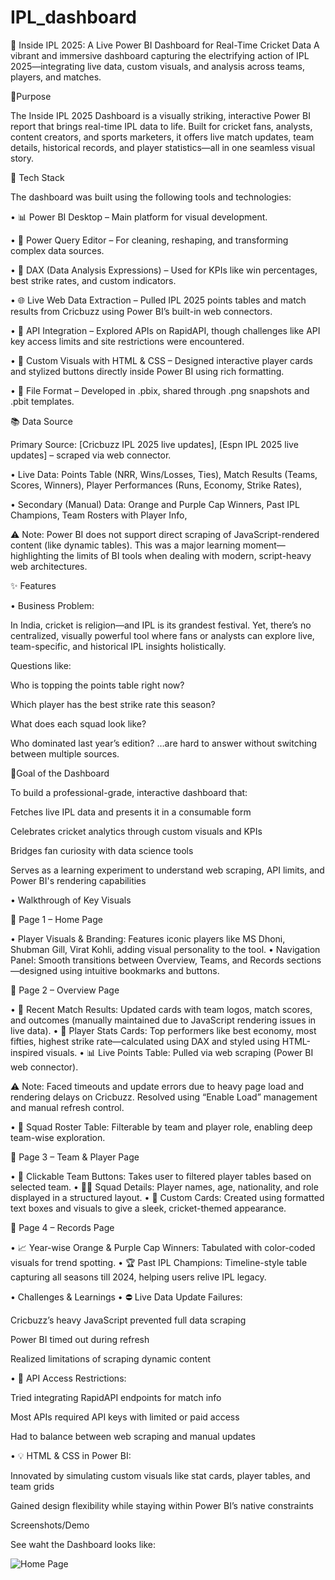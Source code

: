 # IPL_dashboard

🏏 Inside IPL 2025: A Live Power BI Dashboard for Real-Time Cricket Data
A vibrant and immersive dashboard capturing the electrifying action of IPL 2025—integrating live data, custom visuals, and analysis across teams, players, and matches.

🎯Purpose

The Inside IPL 2025 Dashboard is a visually striking, interactive Power BI report that brings real-time IPL data to life. Built for cricket fans, analysts, content creators, and sports marketers, it offers live match updates, team details, historical records, and player statistics—all in one seamless visual story.


🧰 Tech Stack

The dashboard was built using the following tools and technologies:

• 📊 Power BI Desktop – Main platform for visual development.

• 🔄 Power Query Editor – For cleaning, reshaping, and transforming complex data sources.

• 🧠 DAX (Data Analysis Expressions) – Used for KPIs like win percentages, best strike rates, and custom indicators.

• 🌐 Live Web Data Extraction – Pulled IPL 2025 points tables and match results from Cricbuzz using Power BI’s built-in web connectors.

• 🔗 API Integration – Explored APIs on RapidAPI, though challenges like API key access limits and site restrictions were encountered.

• 🎨 Custom Visuals with HTML & CSS – Designed interactive player cards and stylized buttons directly inside Power BI using rich formatting.

• 📁 File Format – Developed in .pbix, shared through .png snapshots and .pbit templates.



📚 Data Source

Primary Source: [Cricbuzz IPL 2025 live updates], [Espn IPL 2025 live updates] – scraped via web connector.

• Live Data:
Points Table (NRR, Wins/Losses, Ties), 
Match Results (Teams, Scores, Winners), 
Player Performances (Runs, Economy, Strike Rates),

• Secondary (Manual) Data:
Orange and Purple Cap Winners, 
Past IPL Champions,
Team Rosters with Player Info,

⚠️ Note: Power BI does not support direct scraping of JavaScript-rendered content (like dynamic tables). This was a major learning moment—highlighting the limits of BI tools when dealing with modern, script-heavy web architectures.


✨ Features 

• Business Problem: 

In India, cricket is religion—and IPL is its grandest festival. Yet, there’s no centralized, visually powerful tool where fans or analysts can explore live, team-specific, and historical IPL insights holistically.

Questions like:

Who is topping the points table right now?

Which player has the best strike rate this season?

What does each squad look like?

Who dominated last year’s edition?
…are hard to answer without switching between multiple sources.

🎯Goal of the Dashboard

To build a professional-grade, interactive dashboard that:

Fetches live IPL data and presents it in a consumable form

Celebrates cricket analytics through custom visuals and KPIs

Bridges fan curiosity with data science tools

Serves as a learning experiment to understand web scraping, API limits, and Power BI's rendering capabilities

• Walkthrough of Key Visuals

🔹 Page 1 – Home Page

• Player Visuals & Branding: Features iconic players like MS Dhoni, Shubman Gill, Virat Kohli, adding visual personality to the tool.
• Navigation Panel: Smooth transitions between Overview, Teams, and Records sections—designed using intuitive bookmarks and buttons.

🔹 Page 2 – Overview Page

• 📅 Recent Match Results: Updated cards with team logos, match scores, and outcomes (manually maintained due to JavaScript rendering issues in live data).
• 🧮 Player Stats Cards: Top performers like best economy, most fifties, highest strike rate—calculated using DAX and styled using HTML-inspired visuals.
• 📊 Live Points Table: Pulled via web scraping (Power BI web connector).

⚠️ Note: Faced timeouts and update errors due to heavy page load and rendering delays on Cricbuzz. Resolved using “Enable Load” management and manual refresh control.

• 👥 Squad Roster Table: Filterable by team and player role, enabling deep team-wise exploration.

🔹 Page 3 – Team & Player Page

• 🔘 Clickable Team Buttons: Takes user to filtered player tables based on selected team.
• 🧑‍✈️ Squad Details: Player names, age, nationality, and role displayed in a structured layout.
• 🎨 Custom Cards: Created using formatted text boxes and visuals to give a sleek, cricket-themed appearance.

🔹 Page 4 – Records Page

• 📈 Year-wise Orange & Purple Cap Winners: Tabulated with color-coded visuals for trend spotting.
• 🏆 Past IPL Champions: Timeline-style table capturing all seasons till 2024, helping users relive IPL legacy.

• Challenges & Learnings
• ⛔ Live Data Update Failures:

Cricbuzz’s heavy JavaScript prevented full data scraping

Power BI timed out during refresh

Realized limitations of scraping dynamic content

• 🔐 API Access Restrictions:

Tried integrating RapidAPI endpoints for match info

Most APIs required API keys with limited or paid access

Had to balance between web scraping and manual updates

• 💡 HTML & CSS in Power BI:

Innovated by simulating custom visuals like stat cards, player tables, and team grids

Gained design flexibility while staying within Power BI’s native constraints


Screenshots/Demo

See waht the Dashboard looks like:

![Home Page]()

